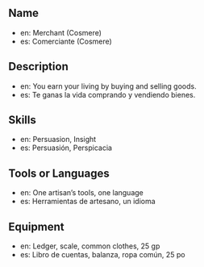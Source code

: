## Name
- en: Merchant (Cosmere)
- es: Comerciante (Cosmere)

## Description
- en: You earn your living by buying and selling goods.
- es: Te ganas la vida comprando y vendiendo bienes.

## Skills
- en: Persuasion, Insight
- es: Persuasión, Perspicacia

## Tools or Languages
- en: One artisan’s tools, one language
- es: Herramientas de artesano, un idioma

## Equipment
- en: Ledger, scale, common clothes, 25 gp
- es: Libro de cuentas, balanza, ropa común, 25 po